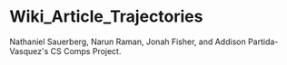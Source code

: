 # Wiki_Article_Trajectories

Nathaniel Sauerberg, Narun Raman, Jonah Fisher, and Addison Partida-Vasquez's CS Comps Project. 
